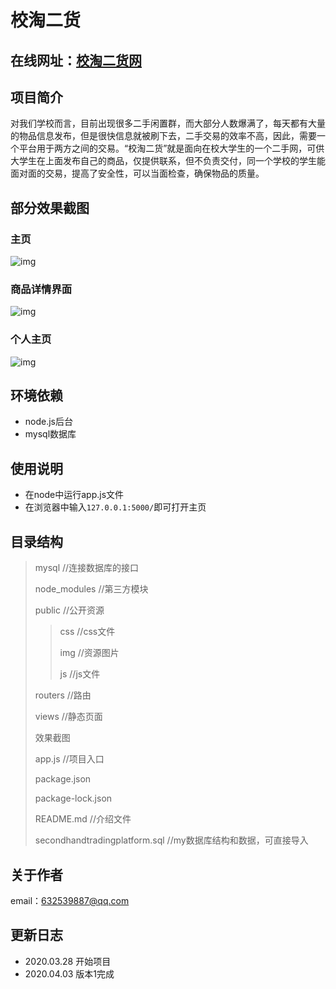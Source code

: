 # 校淘二货

## 在线网址：[校淘二货网](http://120.79.198.193:5000/)

## 项目简介

对我们学校而言，目前出现很多二手闲置群，而大部分人数爆满了，每天都有大量的物品信息发布，但是很快信息就被刷下去，二手交易的效率不高，因此，需要一个平台用于两方之间的交易。“校淘二货”就是面向在校大学生的一个二手网，可供大学生在上面发布自己的商品，仅提供联系，但不负责交付，同一个学校的学生能面对面的交易，提高了安全性，可以当面检查，确保物品的质量。

## 部分效果截图

### 主页

![img](效果截图/校淘二货.png)


### 商品详情界面

![img](效果截图/商品详情.png)

### 个人主页

![img](效果截图/个人主页.png)



## 环境依赖

* node.js后台
* mysql数据库

## 使用说明

* 在node中运行app.js文件
* 在浏览器中输入`127.0.0.1:5000/`即可打开主页

## 目录结构

>mysql 						  //连接数据库的接口
>
>node_modules			//第三方模块
>
>public							//公开资源
>
>>css						 	 //css文件
>>
>>img							//资源图片
>>
>>js								 //js文件
>
>routers							//路由
>
>views								//静态页面
>
>效果截图				
>
>app.js							   //项目入口
>
>package.json				
>
>package-lock.json
>
>README.md						//介绍文件
>
>secondhandtradingplatform.sql	//my数据库结构和数据，可直接导入

## 关于作者

 email：632539887@qq.com

## 更新日志

* 2020.03.28 开始项目
* 2020.04.03  版本1完成

